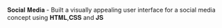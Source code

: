 𝐒𝐨𝐜𝐢𝐚𝐥 𝐌𝐞𝐝𝐢𝐚 -
Built a visually appealing user interface for a
social media concept using 𝐇𝐓𝐌𝐋,𝐂𝐒𝐒 and 𝐉𝐒